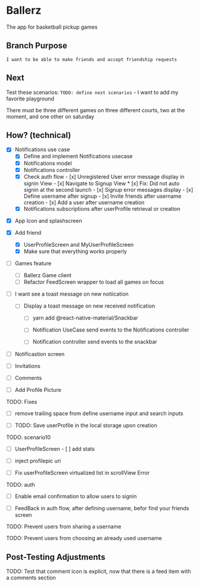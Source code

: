 # Ballerz
The app for basketball pickup games


## Branch Purpose
    I want to be able to make friends and accept friendship requests
## Next 
Test these scenarios:
    `TODO: define next scenarios` 
    - I want to add my favorite playground
        
There must be three different games on three different courts, two at the moment, and one other on saturday


## How? (technical)

- [x] Notifications use case
    - [x] Define and implement Notifications usecase
    - [x] Notifications model
    - [x] Notifications controller
    * [x] Check auth flow
            - [x] Unregistered User error message display in signin View 
            - [x] Navigate to Signup View
            * [x] Fix: Did not auto signin at the second launch
            - [x] Signup error messages display
            - [x] Define username after signup
            - [x] Invite friends after username creation
            - [x] Add a user after username creation
    - [x] Notifications subscriptions after userProfile retrieval or creation

* [x] App Icon and splashscreen

- [x] Add friend
    - [x] UserProfileScreen and MyUserProfileScreen
    - [x] Make sure that everything works properly

- [ ] Games feature
    - [ ] Ballerz Game client
    - [ ] Refactor FeedScreen wrapper to load all games on focus

- [ ] I want see a toast message on new notiication
    - [ ] Display a toast message on new received notification 
        - [ ] yarn add @react-native-material/Snackbar
        - [ ] Notification UseCase send events to the Notifications controller
        - [ ] Notification  controller send events to the snackbar  
        

- [ ] Notificastion screen

 

<!-- - [ ] Add place -->
- [ ] Invitations
- [ ] Comments


- [ ] Add Profile Picture




TODO: Fixes
- [ ] remove trailing space from define username input and search inputs 

* [ ] TODO: Save userProfile in the local storage upon creation


TODO: scenario10
- [ ] UserProfileScreen
            - [ ] add stats
* [ ] inject profilepic uri
* [ ] Fix userProfileScreen virtualized list in scrollView Error


TODO: auth
* [ ] Enable email confirmation to allow users to signin 
- [ ] FeedBack in auth flow, after defining username, befor find your friends screen


TODO: Prevent users from sharing a username


TODO: Prevent users from choosing an already used username





## Post-Testing Adjustments
TODO: Test that comment icon is explicit, now that there is a feed item with a comments section